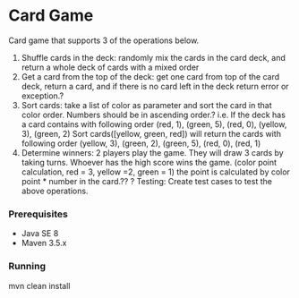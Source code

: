 # Card Game

Card game that supports 3 of the operations below. 
1.	Shuffle cards in the deck: randomly mix the cards in the card deck, and return a whole deck of cards with a mixed order 
2.	Get a card from the top of the deck: get one card from top of the card deck, return a card, and if there is no card left in the deck return error or exception.? 
3.	Sort cards: take a list of color as parameter and sort the card in that color order. Numbers should be in ascending order.? 
    i.e. If the deck has a card contains with following order 
    (red, 1), (green, 5), (red, 0), (yellow, 3), (green, 2) 
    Sort cards([yellow, green, red]) will return the cards with following order 
    (yellow, 3), (green, 2), (green, 5), (red, 0), (red, 1) 
4.	Determine winners: 2 players play the game. They will draw 3 cards by taking turns. 
Whoever has the high score wins the game. (color point calculation, red = 3, yellow =2, green = 1) the point is calculated by color point * number in the card.?? 
? 
Testing: Create test cases to test the above operations. 

### Prerequisites

* Java SE 8
* Maven 3.5.x

### Running

mvn clean install